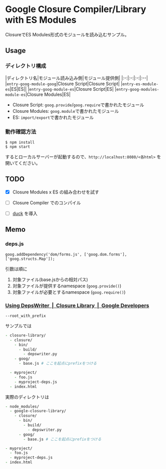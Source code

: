 Google Closure Compiler/Library with ES Modules
===============================================

ClosureでES Modules形式のモジュールを読み込むサンプル。

## Usage
### ディレクトリ構成

|ディレクトリ名|モジュール読み込み側|モジュール提供側|
|:-:|:-:|:-:|:--|
|`entry-goog-module-goog`|Closure Script|Closure Script|
|`entry-es-module-es`|ES|ES||
|`entry-goog-module-es`|Closure Script|ES|
|`entry-goog-modules-module-es`|Closure Modules|ES|

- Closure Script: `goog.provide`/`goog.require`で書かれたモジュール
- Closure Modules: `goog.module`で書かれたモジュール
- ES: `import/export`で書かれたモジュール

### 動作確認方法

```
$ npm install
$ npm start
```

するとローカルサーバーが起動するので、`http://localhost:8080/<各html>` を開いてください。

## TODO
- [x] Closure Modules x ES の組み合わせを試す
- [ ] Closure Compiler でのコンパイル
- [ ] [duck](https://github.com/teppeis/duck) を導入


## Memo

### deps.js

```
goog.addDependency('dom/forms.js', ['goog.dom.forms'], ['goog.structs.Map']);
```

引数は順に
1. 対象ファイル(base.jsからの相対パス)
2. 対象ファイルが提供するnamespace (`goog.provide()`)
3. 対象ファイルが必要とするnamespace (`goog.require()`)

### [Using DepsWriter  |  Closure Library  |  Google Developers](https://developers.google.com/closure/library/docs/depswriter?hl=ja)

`--root_with_prefix`

サンプルでは

```zsh
- closure-library/
  - closure/
    - bin/
      - build/
        - depswriter.py
    - goog/
      - base.js # ここを起点にprefixをつける

  - myproject/
    - foo.js
    - myproject-deps.js
  - index.html
```

実際のディレクトリは

```zsh
- node_modules/
  - google-closure-library/
    - closure/
      - bin/
        - build/
          - depswriter.py
      - goog/
        - base.js # ここを起点にprefixをつける

- myproject/
  - foo.js
  - myproject-deps.js
- index.html
```
